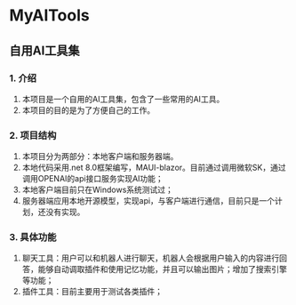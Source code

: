 # MyAITools

## 自用AI工具集

### 1. 介绍

1. 本项目是一个自用的AI工具集，包含了一些常用的AI工具。
2. 本项目的目的是为了方便自己的工作。

### 2. 项目结构

1. 本项目分为两部分：本地客户端和服务器端。
2. 本地代码采用.net 8.0框架编写，MAUI-blazor。目前通过调用微软SK，通过调用OPENAI的api接口服务实现AI功能；
3. 本地客户端目前只在Windows系统测试过；
4. 服务器端应用本地开源模型，实现api，与客户端进行通信，目前只是一个计划，还没有实现。

### 3. 具体功能

1. 聊天工具：用户可以和机器人进行聊天，机器人会根据用户输入的内容进行回答，能够自动调取插件和使用记忆功能，并且可以输出图片；增加了搜索引擎等功能；
2. 插件工具：目前主要用于测试各类插件；
